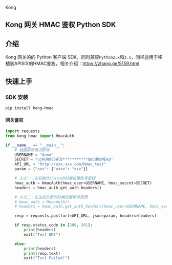 Kong
## Kong 网关 HMAC 鉴权 Python SDK 

## 介绍
Kong 网关的的 Python 客户端 SDK，同时兼容`Python2.x`和`3.x`，同样适用于移植到APISIX的HMAC鉴权，相关介绍：https://zhang.ge/5159.html

## 快速上手
### SDK 安装
```shell
pip install kong-hmac
```


#### 网关鉴权
```python
import requests
from kong_hmac import HmacAuth

if __name__ == "__main__":
    # 根据实际情况修改
    USERNAME = "demo"
    SECRET = "ujHURnS5Wlb***********QmJdkDMEep"
    API_URL = "http://xxx.xxx.com/hmac_test"
    param = {"xxx": {"xxxx": "xxx"}}

    # 方式一：在初始化class的时候设置账号密钥
    hmac_auth = HmacAuth(hmac_user=USERNAME, hmac_secret=SECRET)
    headers = hmac_auth.get_auth_headers()

    # 方式二：在生成头部的时候设置账号密钥
    # hmac_auth = HmacAuth()
    # headers = hmac_auth.get_auth_headers(hmac_user=USERNAME, hmac_secret=SECRET)

    resp = requests.post(url=API_URL, json=param, headers=headers)

    if resp.status_code in [200, 201]:
        print(headers)
        exit("Test OK!")

    else:
        print(headers)
        print(resp.text)
        exit("Test Failed!")

```
